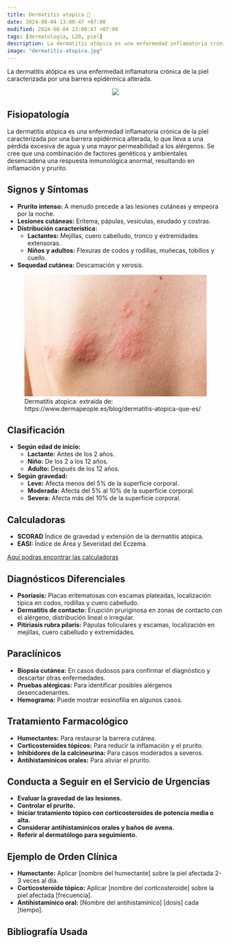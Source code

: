 ```yaml
---
title: Dermatitis atopica 🌅
date: 2024-08-04 13:00:47 +07:00
modified: 2024-08-04 13:00:47 +07:00
tags: [dermatologia, L20, piel]
description: La dermatitis atópica es una enfermedad inflamatoria crónica de la piel caracterizada por una barrera epidérmica alterada.
image: "dermatitis-atopica.jpg"
---
```


La dermatitis atópica es una enfermedad inflamatoria crónica de la piel caracterizada por una barrera epidérmica alterada.

<p align="center">
  <img src="https://user-images.githubusercontent.com/102930875/184941638-d1b30461-4f3d-4169-8d6a-a6c2483a26eb.png" width="50%">
</p>

## Fisiopatología
La dermatitis atópica es una enfermedad inflamatoria crónica de la piel caracterizada por una barrera epidérmica alterada, lo que lleva a una pérdida excesiva de agua y una mayor permeabilidad a los alérgenos. Se cree que una combinación de factores genéticos y ambientales desencadena una respuesta inmunológica anormal, resultando en inflamación y prurito.

## Signos y Síntomas
* **Prurito intenso:** A menudo precede a las lesiones cutáneas y empeora por la noche.
* **Lesiones cutáneas:** Eritema, pápulas, vesículas, exudado y costras.
* **Distribución característica:**
    * **Lactantes:** Mejillas, cuero cabelludo, tronco y extremidades extensoras.
    * **Niños y adultos:** Flexuras de codos y rodillas, muñecas, tobillos y cuello.
* **Sequedad cutánea:** Descamación y xerosis.

<figure>
<img src="dermatitis-atopica.jpg">
<figcaption>Dermatitis atopica: extraida de: https://www.dermapeople.es/blog/dermatitis-atopica-que-es/</figcaption>
</figure>

## Clasificación
* **Según edad de inicio:**
    * **Lactante:** Antes de los 2 años.
    * **Niño:** De los 2 a los 12 años.
    * **Adulto:** Después de los 12 años.
* **Según gravedad:**
    * **Leve:** Afecta menos del 5% de la superficie corporal.
    * **Moderada:** Afecta del 5% al 10% de la superficie corporal.
    * **Severa:** Afecta más del 10% de la superficie corporal.

## Calculadoras
* **SCORAD** Índice de gravedad y extensión de la dermatitis atópica.
* **EASI:** Índice de Área y Severidad del Eczema.

[Aqui podras encontrar las calculadoras](https://pro.campus.sanofi/es/dermatitis-atopica/herramientas/calculadora-easi-scorad)

## Diagnósticos Diferenciales
* **Psoriasis:** Placas eritematosas con escamas plateadas, localización típica en codos, rodillas y cuero cabelludo.
* **Dermatitis de contacto:** Erupción pruriginosa en zonas de contacto con el alérgeno, distribución lineal o irregular.
* **Pitiriasis rubra pilaris:** Pápulas foliculares y escamas, localización en mejillas, cuero cabelludo y extremidades.

## Paraclínicos
* **Biopsia cutánea:** En casos dudosos para confirmar el diagnóstico y descartar otras enfermedades.
* **Pruebas alérgicas:** Para identificar posibles alérgenos desencadenantes.
* **Hemograma:** Puede mostrar eosinofilia en algunos casos.

## Tratamiento Farmacológico
* **Humectantes:** Para restaurar la barrera cutánea.
* **Corticosteroides tópicos:** Para reducir la inflamación y el prurito.
* **Inhibidores de la calcineurina:** Para casos moderados a severos.
* **Antihistamínicos orales:** Para aliviar el prurito.

## Conducta a Seguir en el Servicio de Urgencias
* **Evaluar la gravedad de las lesiones.**
* **Controlar el prurito.**
* **Iniciar tratamiento tópico con corticosteroides de potencia media o alta.**
* **Considerar antihistamínicos orales y baños de avena.**
* **Referir al dermatólogo para seguimiento.**

## Ejemplo de Orden Clínica
* **Humectante:** Aplicar [nombre del humectante] sobre la piel afectada 2-3 veces al día.
* **Corticosteroide tópico:** Aplicar [nombre del corticosteroide] sobre la piel afectada [frecuencia].
* **Antihistamínico oral:** [Nombre del antihistamínico] [dosis] cada [tiempo].

## Bibliografía Usada
